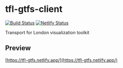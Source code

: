 # tfl-gtfs-client

[![Build Status](https://dev.azure.com/melonmochi3/tfl-gtfs-client/_apis/build/status/melonmochi.tfl-gtfs-client?branchName=main)](https://dev.azure.com/melonmochi3/tfl-gtfs-client/_build/latest?definitionId=4&branchName=main)
[![Netlify Status](https://api.netlify.com/api/v1/badges/bea45d18-3139-4fa0-a4fb-4d248557863e/deploy-status)](https://app.netlify.com/sites/tfl-gtfs/deploys)

Transport for London visualization toolkit

## Preview
[https://tfl-gtfs.netlify.app/](https://tfl-gtfs.netlify.app/)
